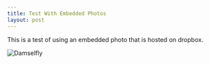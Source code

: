 ```yaml
---
title: Test With Embedded Photos
layout: post
---
```

This is a test of using an embedded photo that is hosted on dropbox.

![Damselfly](https://dl.dropboxusercontent.com/u/81575725/blog/20140805-IMG_9043.jpg "Macro shot of a damselfly.")